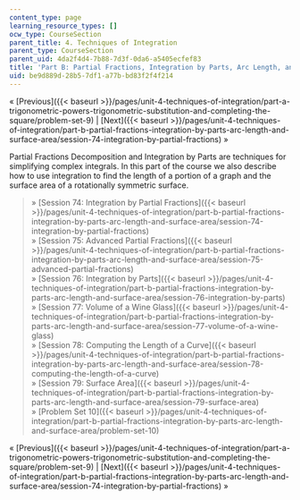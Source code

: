 ```yaml
---
content_type: page
learning_resource_types: []
ocw_type: CourseSection
parent_title: 4. Techniques of Integration
parent_type: CourseSection
parent_uid: 4da2f4d4-7b88-7d3f-0da6-a5405ecfef83
title: 'Part B: Partial Fractions, Integration by Parts, Arc Length, and Surface Area'
uid: be9d889d-28b5-7df1-a77b-bd83f2f4f214
---
```


« [Previous]({{< baseurl >}}/pages/unit-4-techniques-of-integration/part-a-trigonometric-powers-trigonometric-substitution-and-completing-the-square/problem-set-9) | [Next]({{< baseurl >}}/pages/unit-4-techniques-of-integration/part-b-partial-fractions-integration-by-parts-arc-length-and-surface-area/session-74-integration-by-partial-fractions) »

Partial Fractions Decomposition and Integration by Parts are techniques for simplifying complex integrals. In this part of the course we also describe how to use integration to find the length of a portion of a graph and the surface area of a rotationally symmetric surface.

> » [Session 74: Integration by Partial Fractions]({{< baseurl >}}/pages/unit-4-techniques-of-integration/part-b-partial-fractions-integration-by-parts-arc-length-and-surface-area/session-74-integration-by-partial-fractions)  
> » [Session 75: Advanced Partial Fractions]({{< baseurl >}}/pages/unit-4-techniques-of-integration/part-b-partial-fractions-integration-by-parts-arc-length-and-surface-area/session-75-advanced-partial-fractions)  
> » [Session 76: Integration by Parts]({{< baseurl >}}/pages/unit-4-techniques-of-integration/part-b-partial-fractions-integration-by-parts-arc-length-and-surface-area/session-76-integration-by-parts)  
> » [Session 77: Volume of a Wine Glass]({{< baseurl >}}/pages/unit-4-techniques-of-integration/part-b-partial-fractions-integration-by-parts-arc-length-and-surface-area/session-77-volume-of-a-wine-glass)  
> » [Session 78: Computing the Length of a Curve]({{< baseurl >}}/pages/unit-4-techniques-of-integration/part-b-partial-fractions-integration-by-parts-arc-length-and-surface-area/session-78-computing-the-length-of-a-curve)  
> » [Session 79: Surface Area]({{< baseurl >}}/pages/unit-4-techniques-of-integration/part-b-partial-fractions-integration-by-parts-arc-length-and-surface-area/session-79-surface-area)  
> » [Problem Set 10]({{< baseurl >}}/pages/unit-4-techniques-of-integration/part-b-partial-fractions-integration-by-parts-arc-length-and-surface-area/problem-set-10)

« [Previous]({{< baseurl >}}/pages/unit-4-techniques-of-integration/part-a-trigonometric-powers-trigonometric-substitution-and-completing-the-square/problem-set-9) | [Next]({{< baseurl >}}/pages/unit-4-techniques-of-integration/part-b-partial-fractions-integration-by-parts-arc-length-and-surface-area/session-74-integration-by-partial-fractions) »